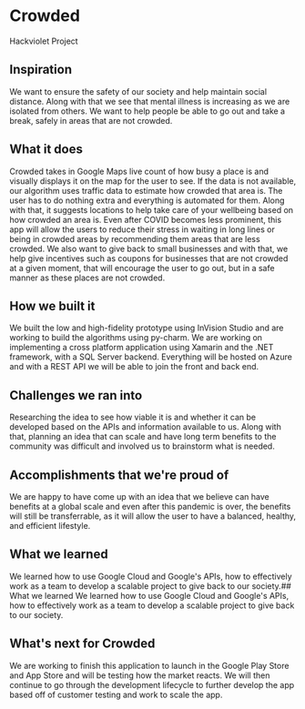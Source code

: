 # Crowded
Hackviolet Project

## Inspiration
We want to ensure the safety of our society and help maintain social distance. Along with that we see that mental illness is increasing as we are isolated from others. We want to help people be able to go out and take a break, safely in areas that are not crowded.

## What it does
Crowded takes in Google Maps live count of how busy a place is and visually displays it on the map for the user to see. If the data is not available, our algorithm uses traffic data to estimate how crowded that area is. The user has to do nothing extra and everything is automated for them.
Along with that, it suggests locations to help take care of your wellbeing based on how crowded an area is.
Even after COVID becomes less prominent, this app will allow the users to reduce their stress in waiting in long lines or being in crowded areas by recommending them areas that are less crowded.
We also want to give back to small businesses and with that, we help give incentives such as coupons for businesses that are not crowded at a given moment, that will encourage the user to go out, but in a safe manner as these places are not crowded.

## How we built it
We built the low and high-fidelity prototype using InVision Studio and are working to build the algorithms using py-charm. We are working on implementing a cross platform application using Xamarin and the .NET framework, with a SQL Server backend. Everything will be hosted on Azure and with a REST API we will be able to join the front and back end.

## Challenges we ran into
Researching the idea to see how viable it is and whether it can be developed based on the APIs and information available to us. Along with that, planning an idea that can scale and have long term benefits to the community was difficult and involved us to brainstorm what is needed.

## Accomplishments that we're proud of
We are happy to have come up with an idea that we believe can have benefits at a global scale and even after this pandemic is over, the benefits will still be transferrable, as it will allow the user to have a balanced, healthy, and efficient lifestyle.

## What we learned
We learned how to use Google Cloud and Google's APIs, how to effectively work as a team to develop a scalable project to give back to our society.## What we learned
We learned how to use Google Cloud and Google's APIs, how to effectively work as a team to develop a scalable project to give back to our society.

## What's next for Crowded
We are working to finish this application to launch in the Google Play Store and App Store and will be testing how the market reacts. We will then continue to go through the development lifecycle to further develop the app based off of customer testing and work to scale the app.
